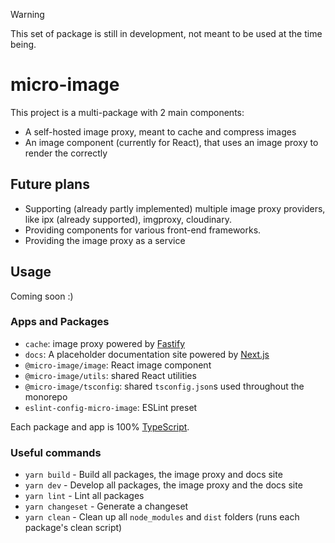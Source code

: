 > [!WARNING]
> This set of package is still in development, not meant to be used at the time being.

# micro-image

This project is a multi-package with 2 main components:
- A self-hosted image proxy, meant to cache and compress images
- An image component (currently for React), that uses an image proxy to render the correctly

## Future plans
- Supporting (already partly implemented) multiple image proxy providers, like ipx (already supported), imgproxy, cloudinary.
- Providing components for various front-end frameworks.
- Providing the image proxy as a service

## Usage

Coming soon :)

### Apps and Packages

- `cache`: image proxy powered by [Fastify](https://fastify.dev/)
- `docs`: A placeholder documentation site powered by [Next.js](https://nextjs.org/)
- `@micro-image/image`: React image component
- `@micro-image/utils`: shared React utilities
- `@micro-image/tsconfig`: shared `tsconfig.json`s used throughout the monorepo
- `eslint-config-micro-image`: ESLint preset

Each package and app is 100% [TypeScript](https://www.typescriptlang.org/).

### Useful commands

- `yarn build` - Build all packages, the image proxy and docs site
- `yarn dev` - Develop all packages, the image proxy and the docs site
- `yarn lint` - Lint all packages
- `yarn changeset` - Generate a changeset
- `yarn clean` - Clean up all `node_modules` and `dist` folders (runs each package's clean script)
